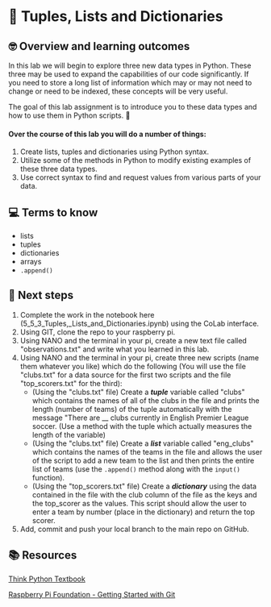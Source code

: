 # :robot: Tuples, Lists and Dictionaries

## 🤓 Overview and learning outcomes 

In this lab we will begin to explore three new data types in Python.  These three may be used to expand the capabilities of our code significantly. If you need to store a long list of information which may or may not need to change or need to be indexed, these concepts will be very useful.

The goal of this lab assignment is to introduce you to these data types and how to use them in Python scripts. 🚀

#### Over the course of this lab you will do a number of things:
1. Create lists, tuples and dictionaries using Python syntax.
2. Utilize some of the methods in Python to modify existing examples of these three data types.
3. Use correct syntax to find and request values from various parts of your data.

## 💻 Terms to know
- lists
- tuples
- dictionaries
- arrays
- `.append()`

## 📝 Next steps
1. Complete the work in the notebook here (5_5_3_Tuples,_Lists_and_Dictionaries.ipynb) using the CoLab interface.
2. Using GIT, clone the repo to your raspberry pi.
3. Using NANO and the terminal in your pi, create a new text file called "observations.txt" and write what you learned in this lab.
4. Using NANO and the terminal in your pi, create three new scripts (name them whatever you like) which do the following (You will use the file "clubs.txt" for a data source for the first two scripts and the file "top_scorers.txt" for the third):
    - (Using the "clubs.txt" file) Create a ***tuple*** variable called "clubs" which contains the names of all of the clubs in the file and prints the length (number of teams) of the tuple automatically with the message "There are __ clubs currently in English Premier League soccer. (Use a method with the tuple which actually measures the length of the variable)
    - (Using the "clubs.txt" file) Create a ***list*** variable called "eng_clubs" which contains the names of the teams in the file and allows the user of the script to add a new team to the list and then prints the entire list of teams (use the `.append()` method along with the `input()` function).
    - (Using the "top_scorers.txt" file) Create a ***dictionary*** using the data contained in the file with the club column of the file as the keys and the top_scorer as the values. This script should allow the user to enter a team by number (place in the dictionary) and return the top scorer.  
6. Add, commit and push your local branch to the main repo on GitHub.

## 📚  Resources 
[Think Python Textbook](https://greenteapress.com/wp/think-python-2e/)

[Raspberry Pi Foundation - Getting Started with Git](https://projects.raspberrypi.org/en/projects/getting-started-with-git)
